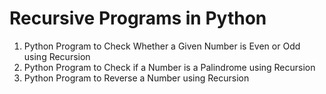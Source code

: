# Recursive Programs in Python

1. Python Program to Check Whether a Given Number is Even or Odd using Recursion
2. Python Program to Check if a Number is a Palindrome using Recursion
3. Python Program to Reverse a Number using Recursion
